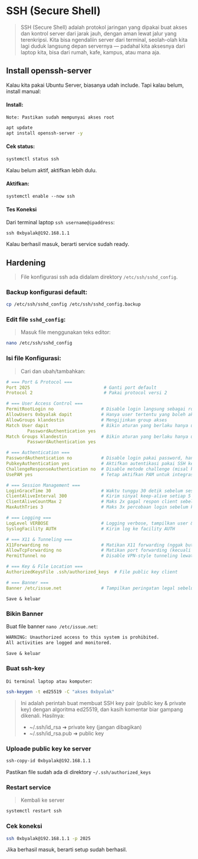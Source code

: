 # SSH (Secure Shell)
> SSH (Secure Shell) adalah protokol jaringan yang dipakai buat akses dan kontrol server dari jarak jauh, dengan aman lewat jalur yang terenkripsi.
> Kita bisa ngendaliin server dari terminal, seolah-olah kita lagi duduk langsung depan servernya — padahal kita aksesnya dari laptop kita, bisa dari rumah, kafe, kampus, atau mana aja.
## Install openssh-server
Kalau kita pakai Ubuntu Server, biasanya udah include. Tapi kalau belum, install manual:
#### Install:
`Note: Pastikan sudah mempunyai akses root`
```bash
apt update
apt install openssh-server -y
```
#### Cek status:
```bash
systemctl status ssh
```
Kalau belum aktif, aktifkan lebih dulu.
#### Aktifkan:
```
systemctl enable --now ssh
```
#### Tes Koneksi
Dari terminal laptop `ssh username@ipaddress`:
```
ssh 0xbyalak@192.168.1.1
```
Kalau berhasil masuk, berarti service sudah ready.
## Hardening
>File konfigurasi ssh ada didalam direktory `/etc/ssh/sshd_config`.
### Backup konfigurasi default:
```bash
cp /etc/ssh/sshd_config /etc/ssh/sshd_config.backup
```
### Edit file `sshd_config`:
>Masuk file menggunakan teks editor:
```bash
nano /etc/ssh/sshd_config
```
### Isi file Konfigurasi:
> Cari dan ubah/tambahkan:
```yaml
# === Port & Protocol ===
Port 2025                            # Ganti port default
Protocol 2                           # Pakai protocol versi 2

# === User Access Control ===
PermitRootLogin no                  # Disable login langsung sebagai root
AllowUsers 0xbyalak dapit           # Hanya user tertentu yang boleh akses lewat SSH
AllowGroups klandestin              # Mengijinkan group akses
Match User dapit                    # Bikin aturan yang berlaku hanya untuk user tertentu
        PasswordAuthentication yes
Match Groups klandestin             # Bikin aturan yang berlaku hanya untuk group tertentu
        PasswordAuthentication yes

# === Authentication ===
PasswordAuthentication no           # Disable login pakai password, hanya pakai SSH key
PubkeyAuthentication yes            # Aktifkan autentikasi pakai SSH key
ChallengeResponseAuthentication no  # Disable metode challenge (misal keyboard-interactive)
UsePAM yes                          # Tetap aktifkan PAM untuk integrasi sistem

# === Session Management ===
LoginGraceTime 30                   # Waktu tunggu 30 detik sebelum sesi dibatalkan
ClientAliveInterval 300             # Kirim sinyal keep-alive setiap 5 menit
ClientAliveCountMax 2               # Maks 2x gagal respon client sebelum disconnect otomatis
MaxAuthTries 3                      # Maks 3x percobaan login sebelum koneksi ditolak

# === Logging ===
LogLevel VERBOSE                    # Logging verbose, tampilkan user & IP setiap login
SyslogFacility AUTH                 # Kirim log ke facility AUTH

# === X11 & Tunneling ===
X11Forwarding no                    # Matikan X11 forwarding (nggak butuh di server headless)
AllowTcpForwarding no               # Matikan port forwarding (kecuali kalau butuh)
PermitTunnel no                     # Disable VPN-style tunneling lewat SSH

# === Key & File Location ===
AuthorizedKeysFile .ssh/authorized_keys  # File public key client

# === Banner ===
Banner /etc/issue.net               # Tampilkan peringatan legal sebelum login
```
`Save & keluar`
### Bikin Banner
Buat file banner `nano /etc/issue.net`:
```bash
WARNING: Unauthorized access to this system is prohibited.
All activities are logged and monitored.
```
`Save & keluar`
### Buat ssh-key
` Di terminal laptop atau komputer `:
```bash
ssh-keygen -t ed25519 -C "akses 0xbyalak"
```
> Ini adalah perintah buat membuat SSH key pair (public key & private key) dengan algoritma ed25519, dan kasih komentar biar gampang dikenali.
Hasilnya:
> - ~/.ssh/id_rsa ➜ private key (jangan dibagikan)
> - ~/.ssh/id_rsa.pub ➜ public key
### Uploade public key ke server
```bash
ssh-copy-id 0xbyalak@192.168.1.1
```
Pastikan file sudah ada di direktory `~/.ssh/authorized_keys`
### Restart service
> Kembali ke server
```bash
systemctl restart ssh
```
### Cek koneksi
```bash
ssh 0xbyalak@192.168.1.1 -p 2025
```
Jika berhasil masuk, berarti setup sudah berhasil.






